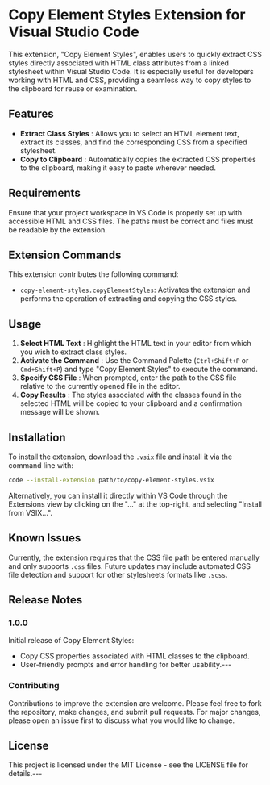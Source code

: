 # Copy Element Styles Extension for Visual Studio Code

This extension, "Copy Element Styles", enables users to quickly extract CSS styles directly associated with HTML class attributes from a linked stylesheet within Visual Studio Code. It is especially useful for developers working with HTML and CSS, providing a seamless way to copy styles to the clipboard for reuse or examination.

## Features 
- **Extract Class Styles** : Allows you to select an HTML element text, extract its classes, and find the corresponding CSS from a specified stylesheet. 
- **Copy to Clipboard** : Automatically copies the extracted CSS properties to the clipboard, making it easy to paste wherever needed.

## Requirements

Ensure that your project workspace in VS Code is properly set up with accessible HTML and CSS files. The paths must be correct and files must be readable by the extension.

## Extension Commands

This extension contributes the following command: 
- `copy-element-styles.copyElementStyles`: Activates the extension and performs the operation of extracting and copying the CSS styles.

## Usage 
1. **Select HTML Text** : Highlight the HTML text in your editor from which you wish to extract class styles. 
2. **Activate the Command** : Use the Command Palette (`Ctrl+Shift+P` or `Cmd+Shift+P`) and type "Copy Element Styles" to execute the command. 
3. **Specify CSS File** : When prompted, enter the path to the CSS file relative to the currently opened file in the editor. 
4. **Copy Results** : The styles associated with the classes found in the selected HTML will be copied to your clipboard and a confirmation message will be shown.

## Installation

To install the extension, download the `.vsix` file and install it via the command line with:

```bash
code --install-extension path/to/copy-element-styles.vsix
```

Alternatively, you can install it directly within VS Code through the Extensions view by clicking on the "..." at the top-right, and selecting "Install from VSIX...".

## Known Issues

Currently, the extension requires that the CSS file path be entered manually and only supports `.css` files. Future updates may include automated CSS file detection and support for other stylesheets formats like `.scss`.
## Release Notes
### 1.0.0

Initial release of Copy Element Styles:
- Copy CSS properties associated with HTML classes to the clipboard.
- User-friendly prompts and error handling for better usability.---
### Contributing

Contributions to improve the extension are welcome. Please feel free to fork the repository, make changes, and submit pull requests. For major changes, please open an issue first to discuss what you would like to change.
## License

This project is licensed under the MIT License - see the LICENSE file for details.---